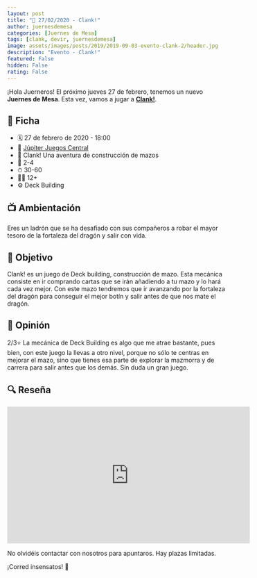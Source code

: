 ```yaml
---
layout: post
title: "📆 27/02/2020 - Clank!"
author: juernesdemesa
categories: [Juernes de Mesa]
tags: [clank, devir, juernesdemesa]
image: assets/images/posts/2019/2019-09-03-evento-clank-2/header.jpg
description: "Evento - Clank!"
featured: False
hidden: False
rating: False
---
```


¡Hola Juerneros! El próximo jueves 27 de febrero, tenemos un nuevo **Juernes de Mesa**. Esta vez, vamos a jugar a [**Clank!**](https://boardgamegeek.com/boardgame/201808/clank-deck-building-adventure).

## 📝 Ficha

- 🗓️ 27 de febrero de 2020 - 18:00
- 📍 [Júpiter Juegos Central](https://www.jupiterjuegos.com/tiendas/)
- 🎲 Clank! Una aventura de construcción de mazos
- 👥 2-4
- ⏱ 30-60
- 👶🏼 12+
- ⚙️ Deck Building

## 📺 Ambientación

Eres un ladrón que se ha desafiado con sus compañeros a robar el mayor tesoro de la fortaleza del dragón y salir con vida.

## 🎯 Objetivo

Clank! es un juego de Deck building, construcción de mazo. Esta mecánica consiste en ir comprando cartas que se irán añadiendo a tu mazo y lo hará cada vez mejor. Con este mazo tendremos que ir avanzando por la fortaleza del dragón para conseguir el mejor botín y salir antes de que nos mate el dragón.

## 💬 Opinión

2/3⭐ La mecánica de Deck Building es algo que me atrae bastante, pues bien, con este juego la llevas a otro nivel, porque no sólo te centras en mejorar el mazo, sino que tienes esa parte de explorar la mazmorra y de carrera para salir antes que los demás. Sin duda un gran juego.

## 🔍 Reseña

<iframe width="560" height="315" src="https://www.youtube.com/embed/dm81KFe7Udw" frameborder="0" allow="accelerometer; autoplay; encrypted-media; gyroscope; picture-in-picture" allowfullscreen></iframe>

No olvidéis contactar con nosotros para apuntaros. Hay plazas limitadas.

¡Corred insensatos! 🧙
